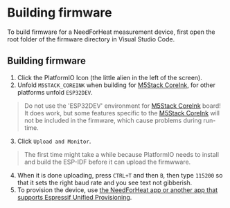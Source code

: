 # Building firmware

To build firmware for a NeedForHeat measurement device, first open the root folder of the firmware directory in Visual Studio Code.

## Building firmware
1. Click the PlatformIO Icon (the little alien in the left of the screen).
2. Unfold `M5STACK_COREINK` when building for [M5Stack CoreInk](https://github.com/m5stack/M5-CoreInk), for other platforms unfold `ESP32DEV`.
> Do not use the 'ESP32DEV' environment for [M5Stack CoreInk](https://github.com/m5stack/M5-CoreInk) board! It does work, but some features specific to the [M5Stack CoreInk](https://github.com/m5stack/M5-CoreInk) will not be included in the firmware, which cause problems during run-time.
3. Click `Upload and Monitor`. 
> The first time might take a while because PlatformIO needs to install and build the ESP-IDF before it can upload the firmwware.
4. When it is done uploading, press `CTRL+T` and then `B`, then type `115200` so that it sets the right baud rate and you see text not gibberish.
5. To provision the device, use [the NeedForHeat app or another app that supports Espressif Unified Provisioning](../provisioning/testing.md).


